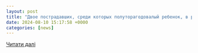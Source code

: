 ```yaml
---
layout: post
title: "Двое пострадавших, среди которых полуторагодовалый ребенок, в результате вражеской атаки БпЛА на Никополь - начато расследование | Новости"
date: 2024-08-10 15:17:58 +0000
categories: [news]
---
```


[Читати далі](https://www.0564.ua/ru/news/3816104/dvoe-postradavsih-sredi-kotoryh-polutoragodovalyj-rebenok-v-rezultate-vrazeskoj-ataki-bpla-na-nikopol-nacato-rassledovanie)

